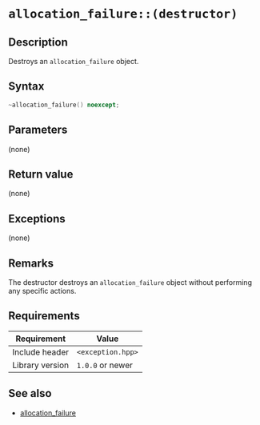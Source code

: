 # `allocation_failure::(destructor)`

## Description

Destroys an `allocation_failure` object.

## Syntax

```cpp
~allocation_failure() noexcept;
```

## Parameters

(none)

## Return value

(none)

## Exceptions

(none)

## Remarks

The destructor destroys an `allocation_failure` object without performing any specific actions.

## Requirements

| Requirement     | Value             |
|-----------------|-------------------|
| Include header  | `<exception.hpp>` |
| Library version | `1.0.0` or newer  |

## See also

- [allocation_failure](allocation_failure.md)